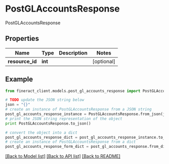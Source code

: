 # PostGLAccountsResponse

PostGLAccountsResponse

## Properties

Name | Type | Description | Notes
------------ | ------------- | ------------- | -------------
**resource_id** | **int** |  | [optional] 

## Example

```python
from fineract_client.models.post_gl_accounts_response import PostGLAccountsResponse

# TODO update the JSON string below
json = "{}"
# create an instance of PostGLAccountsResponse from a JSON string
post_gl_accounts_response_instance = PostGLAccountsResponse.from_json(json)
# print the JSON string representation of the object
print PostGLAccountsResponse.to_json()

# convert the object into a dict
post_gl_accounts_response_dict = post_gl_accounts_response_instance.to_dict()
# create an instance of PostGLAccountsResponse from a dict
post_gl_accounts_response_form_dict = post_gl_accounts_response.from_dict(post_gl_accounts_response_dict)
```
[[Back to Model list]](../README.md#documentation-for-models) [[Back to API list]](../README.md#documentation-for-api-endpoints) [[Back to README]](../README.md)


